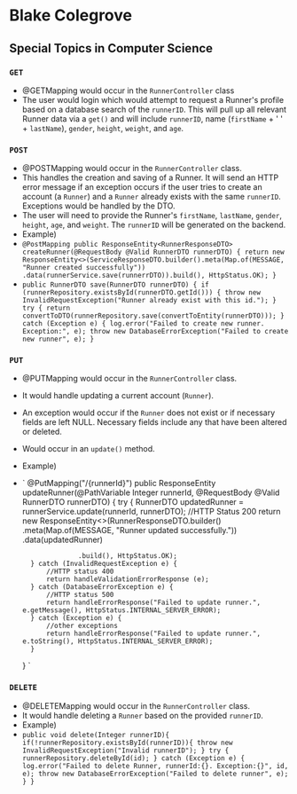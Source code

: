 # Blake Colegrove

## Special Topics in Computer Science

### `GET`
* @GETMapping would occur in the `RunnerController` class
* The user would login which would attempt to request a Runner's profile based on a database search of the `runnerID`. This will pull up all relevant Runner data via a `get()` and will include `runnerID`, name (`firstName` + ' ' + `lastName`), `gender`, `height`, `weight`, and `age`.

### `POST`
* @POSTMapping would occur in the `RunnerController` class. 
* This handles the creation and saving of a Runner. It will send an HTTP error message if an exception occurs if the user tries to create an account (a `Runner`) and a `Runner` already exists with the same `runnerID`. Exceptions would be handled by the DTO.
* The user will need to provide the Runner's `firstName`, `lastName`, `gender`, `height`, `age`, and `weight`. The `runnerID` will be generated on the backend.
* Example)
* `
@PostMapping
  public ResponseEntity<RunnerResponseDTO> createRunner(@RequestBody @Valid RunnerDTO runnerDTO) {
        return new ResponseEntity<>(ServiceResponseDTO.builder().meta(Map.of(MESSAGE, "Runner created successfully"))
                .data(runnerService.save(runnerrDTO)).build(), HttpStatus.OK);
    } `
* `
public RunnerDTO save(RunnerDTO runnerDTO) {
        if (runnerRepository.existsById(runnerDTO.getId())) {
            throw new InvalidRequestException("Runner already exist with this id.");
        }
        try {
            return convertToDTO(runnerRepository.save(convertToEntity(runnerDTO)));
        } catch (Exception e) {
            log.error("Failed to create new runner. Exception:", e);
            throw new DatabaseErrorException("Failed to create new runner", e);
        } `

### `PUT`
* @PUTMapping would occur in the `RunnerController` class.
* It would handle updating a current account (`Runner`).
* An exception would occur if the `Runner` does not exist or if necessary fields are left NULL. Necessary fields include any that have been altered or deleted. 
* Would occur in an `update()` method.
* Example)
* `
@PutMapping("/{runnerId}")
    public ResponseEntity<RunnerResponseDTO> updateRunner(@PathVariable Integer runnerId,
                                                             @RequestBody @Valid RunnerDTO runnerDTO) {
          try {
            RunnerDTO updatedRunner = runnerService.update(runnerId, runnerDTO);
            //HTTP Status 200
            return new ResponseEntity<>(RunnerResponseDTO.builder()
                    .meta(Map.of(MESSAGE, "Runner updated successfully."))
                    .data(updatedRunner)

                    .build(), HttpStatus.OK);
        } catch (InvalidRequestException e) {
            //HTTP status 400
            return handleValidationErrorResponse (e);
        } catch (DatabaseErrorException e) {
            //HTTP status 500
            return handleErrorResponse("Failed to update runner.", e.getMessage(), HttpStatus.INTERNAL_SERVER_ERROR);
        } catch (Exception e) {
            //other exceptions
            return handleErrorResponse("Failed to update runner.", e.toString(), HttpStatus.INTERNAL_SERVER_ERROR);
        }
    } `

### `DELETE`
* @DELETEMapping would occur in the `RunnerController` class.
* It would handle deleting a `Runner` based on the provided `runnerID`.
* Example)
* `
public void delete(Integer runnerID){
        if(!runnerRepository.existsById(runnerID)){
            throw new InvalidRequestException("Invalid runnerID");
        }
        try {
            runnerRepository.deleteById(id);
        } catch (Exception e) {
            log.error("Failed to delete Runner, runnerId:{}. Exception:{}", id, e);
            throw new DatabaseErrorException("Failed to delete runner", e);
        }
    } `
 
